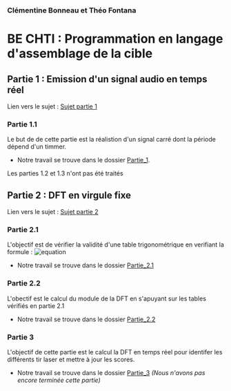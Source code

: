 
### Clémentine Bonneau et Théo Fontana

# BE CHTI : Programmation en langage d'assemblage de la cible 

## Partie 1 : Emission d'un signal audio en temps réel
Lien vers le sujet : [Sujet partie 1](https://noullet-gei.gitlab.io/asm/BE/projet_asm_etape_1.html)
### Partie 1.1
Le but de de cette partie est la réalistion d'un signal carré dont la période dépend d'un timmer.


* Notre travail  se trouve dans le dossier [Partie_1](https://github.com/TheoFontana/BE-CHTI_3MIC_BONNEAU_FONTANA/tree/master/Partie_1).

Les parties 1.2 et 1.3 n'ont pas été traités

## Partie 2 : DFT en virgule fixe
Lien vers le sujet : [Sujet partie 2](https://noullet-gei.gitlab.io/asm/BE/projet_asm_etape_2.html)
### Partie 2.1

L'objectif est de vérifier la validité d'une table trigonométrique en verifiant la formule :
![equation](http://latex.codecogs.com/gif.latex?cos^{2}(a)+sin^{2}(a)=1)
* Notre travail  se trouve dans le dossier [Partie_2.1](https://github.com/TheoFontana/BE-CHTI_3MIC_BONNEAU_FONTANA/tree/master/Partie_2.1)

### Partie 2.2
L'obectif est le calcul du module de la DFT en s'apuyant sur les tables vérifiés en partie 2.1
* Notre travail  se trouve dans le dossier [Partie_2.2](https://github.com/TheoFontana/BE-CHTI_3MIC_BONNEAU_FONTANA/tree/master/Partie_2.2)

### Partie 3
L'objectif de cette partie est le calcul la DFT en temps réel pour identifer les différents tir laser et mettre à jour les scores.

* Notre travail  se trouve dans le dossier [Partie_3](https://github.com/TheoFontana/BE-CHTI_3MIC_BONNEAU_FONTANA/tree/master/Partie_3) *(Nous n'avons pas encore terminée cette partie)*

